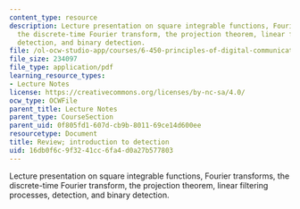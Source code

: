 ```yaml
---
content_type: resource
description: Lecture presentation on square integrable functions, Fourier transforms,
  the discrete-time Fourier transform, the projection theorem, linear filtering processes,
  detection, and binary detection.
file: /ol-ocw-studio-app/courses/6-450-principles-of-digital-communication-i-fall-2009/16db0f6c9f3241cc6fa4d0a27b577803_MIT6_450F09_slide16.pdf
file_size: 234097
file_type: application/pdf
learning_resource_types:
- Lecture Notes
license: https://creativecommons.org/licenses/by-nc-sa/4.0/
ocw_type: OCWFile
parent_title: Lecture Notes
parent_type: CourseSection
parent_uid: 0f805fd1-607d-cb9b-8011-69ce14d600ee
resourcetype: Document
title: Review; introduction to detection
uid: 16db0f6c-9f32-41cc-6fa4-d0a27b577803
---
```

Lecture presentation on square integrable functions, Fourier transforms, the discrete-time Fourier transform, the projection theorem, linear filtering processes, detection, and binary detection.